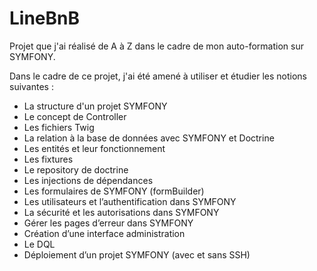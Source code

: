 # LineBnB
Projet que j'ai réalisé de A à Z dans le cadre de mon auto-formation sur SYMFONY.

Dans le cadre de ce projet, j'ai été amené à utiliser et étudier les notions suivantes : 

-	La structure d'un projet SYMFONY
-	Le concept de Controller
-	Les fichiers Twig
-	La relation à la base de données avec SYMFONY et Doctrine
-	Les entités et leur fonctionnement
-	Les fixtures
-	Le repository de doctrine
-	Les injections de dépendances
-	Les formulaires de SYMFONY (formBuilder)
-	Les utilisateurs et l’authentification dans SYMFONY
-	La sécurité et les autorisations dans SYMFONY
-	Gérer les pages d’erreur dans SYMFONY
-	Création d’une interface administration 
-	Le DQL
-	Déploiement d’un projet SYMFONY (avec et sans SSH)

